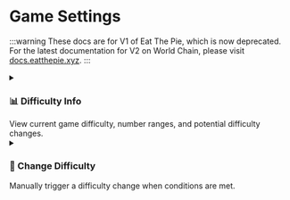 # Game Settings

:::warning
These docs are for V1 of Eat The Pie, which is now deprecated. For the latest documentation for V2 on World Chain, please visit [docs.eatthepie.xyz](https://docs.eatthepie.xyz).
:::

<details>
<summary><h3>📊 Difficulty Info</h3>View current game difficulty, number ranges, and potential difficulty changes.</summary>

```sh
$ eatthepie difficulty-info
```

When you execute the command, you'll see the current difficulty settings and statistics:

```sh
Current Difficulty: Easy (0)
Number Range: 1 to 25
Etherball Range: 1 to 10

Consecutive Statistics:
Consecutive Games With Jackpot: 2
Consecutive Games Without Jackpot: 0

Difficulty Change Potential:
1 more consecutive jackpot needed to increase difficulty

When buying tickets, choose numbers within these ranges.
```

The difficulty levels have different number ranges:

```sh
# Easy Mode
Number Range: 1 to 25
Etherball Range: 1 to 10

# Medium Mode
Number Range: 1 to 50
Etherball Range: 1 to 10

# Hard Mode
Number Range: 1 to 75
Etherball Range: 1 to 10
```

</details>

<details>
<summary><h3>🔄 Change Difficulty</h3>Manually trigger a difficulty change when conditions are met.</summary>

```sh
$ eatthepie change-difficulty
```

When conditions are met and the command succeeds:

```sh
Transaction Hash: 0x123...abc
Note: If the conditions for a difficulty change are met, the change will take effect in the next game.
Difficulty change initiated successfully!
```

If conditions aren't met:

```sh
Cannot change difficulty yet. Not enough games played or too soon since last change.
```

#### Tips 💡

- Conditions required for difficulty change:
  - Easy → Medium: 3 consecutive jackpot wins
  - Medium → Hard: 3 consecutive jackpot wins
  - Hard → Medium: 3 consecutive games without jackpot
  - Medium → Easy: 3 consecutive games without jackpot
- Use the `difficulty-info` command first to check if change is possible
- The change takes effect in the next game round
</details>
